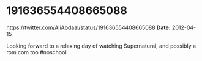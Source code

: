 # 191636554408665088
https://twitter.com/AliAbdaal/status/191636554408665088
**Date:** 2012-04-15

Looking forward to a relaxing day of watching Supernatural, and possibly a rom com too #noschool

